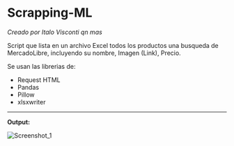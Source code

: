 # Scrapping-ML
*Creado por Italo Visconti qn mas*

Script que lista en un archivo Excel todos los productos una busqueda de MercadoLibre, incluyendo su nombre, Imagen (Link), Precio. 

Se usan las librerias de:
- Request HTML
- Pandas
- Pillow
- xlsxwriter

---

**Output:**

![Screenshot_1](https://user-images.githubusercontent.com/108308939/220508126-82e10814-bf26-4b39-ae86-f886647d5fda.jpg)
